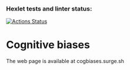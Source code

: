 ### Hexlet tests and linter status:
[![Actions Status](https://github.com/anorone/layout-designer-project-lvl1/workflows/hexlet-check/badge.svg)](https://github.com/anorone/layout-designer-project-lvl1/actions)

# Cognitive biases
The web page is available at cogbiases.surge.sh
